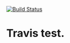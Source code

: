 [![Build Status](https://travis-ci.com/sohel2020/travis-test.svg?branch=master)](https://travis-ci.com/sohel2020/travis-test)

# Travis test.
